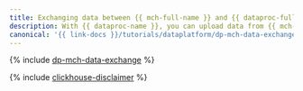 ```yaml
---
title: Exchanging data between {{ mch-full-name }} and {{ dataproc-full-name }}
description: With {{ dataproc-name }}, you can upload data from {{ mch-name }} to Spark DataFrame and export data from Spark DataFrame to {{ mch-name }}.
canonical: '{{ link-docs }}/tutorials/dataplatform/dp-mch-data-exchange'
---
```


{% include [dp-mch-data-exchange](../../_tutorials/dataplatform/dp-mch-data-exchange.md) %}

{% include [clickhouse-disclaimer](../../_includes/clickhouse-disclaimer.md) %}
